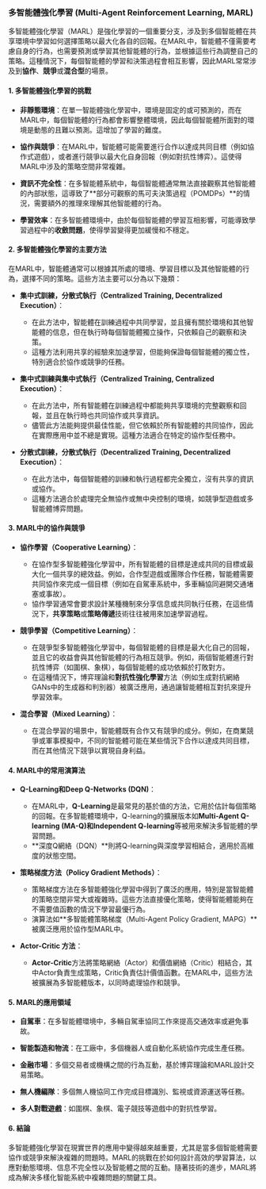 ### 多智能體強化學習 (Multi-Agent Reinforcement Learning, MARL)

多智能體強化學習（MARL）是強化學習的一個重要分支，涉及到多個智能體在共享環境中學習如何選擇策略以最大化各自的回報。在MARL中，智能體不僅需要考慮自身的行為，也需要預測或學習其他智能體的行為，並根據這些行為調整自己的策略。這種情況下，每個智能體的學習和決策過程會相互影響，因此MARL常常涉及到**協作**、**競爭**或**混合型**的場景。

#### 1. 多智能體強化學習的挑戰

- **非靜態環境**：在單一智能體強化學習中，環境是固定的或可預測的，而在MARL中，每個智能體的行為都會影響整體環境，因此每個智能體所面對的環境是動態的且難以預測。這增加了學習的難度。
  
- **協作與競爭**：在MARL中，智能體可能需要進行合作以達成共同目標（例如協作式遊戲），或者進行競爭以最大化自身回報（例如對抗性博弈）。這使得MARL中涉及的策略空間非常複雜。
  
- **資訊不完全性**：在多智能體系統中，每個智能體通常無法直接觀察其他智能體的內部狀態，這導致了**部分可觀察的馬可夫決策過程（POMDPs）**的情況，需要額外的推理來理解其他智能體的行為。

- **學習效率**：在多智能體環境中，由於每個智能體的學習互相影響，可能導致學習過程中的**收斂問題**，使得學習變得更加緩慢和不穩定。

#### 2. 多智能體強化學習的主要方法

在MARL中，智能體通常可以根據其所處的環境、學習目標以及其他智能體的行為，選擇不同的策略。這些方法主要可以分為以下幾類：

- **集中式訓練，分散式執行（Centralized Training, Decentralized Execution）**：
  - 在此方法中，智能體在訓練過程中共同學習，並且擁有關於環境和其他智能體的信息，但在執行時每個智能體獨立操作，只依賴自己的觀察和決策。
  - 這種方法利用共享的經驗來加速學習，但能夠保證每個智能體的獨立性，特別適合於協作或競爭的任務。

- **集中式訓練與集中式執行（Centralized Training, Centralized Execution）**：
  - 在此方法中，所有智能體在訓練過程中都能夠共享環境的完整觀察和回報，並且在執行時也共同協作或共享資訊。
  - 儘管此方法能夠提供最佳性能，但它依賴於所有智能體的共同協作，因此在實際應用中並不總是實現。這種方法適合在特定的協作型任務中。

- **分散式訓練，分散式執行（Decentralized Training, Decentralized Execution）**：
  - 在此方法中，每個智能體的訓練和執行過程都完全獨立，沒有共享的資訊或協作。
  - 這種方法適合於處理完全無協作或無中央控制的環境，如競爭型遊戲或多智能體博弈問題。

#### 3. MARL中的協作與競爭

- **協作學習（Cooperative Learning）**：
  - 在協作型多智能體強化學習中，所有智能體的目標是達成共同的目標或最大化一個共享的總效益。例如，合作型遊戲或團隊合作任務，智能體需要共同協作來完成一個目標（例如在自駕車系統中，多車輛協同避開交通堵塞或事故）。
  - 協作學習通常會要求設計某種機制來分享信息或共同執行任務，在這些情況下，**共享策略**或**策略傳遞**技術往往被用來加速學習過程。

- **競爭學習（Competitive Learning）**：
  - 在競爭型多智能體強化學習中，每個智能體的目標是最大化自己的回報，並且它的收益會與其他智能體的行為相互競爭。例如，兩個智能體進行對抗性博弈（如圍棋、象棋），每個智能體的成功依賴於打敗對方。
  - 在這種情況下，博弈理論和**對抗性強化學習**方法（例如生成對抗網絡GANs中的生成器和判別器）被廣泛應用，通過讓智能體相互對抗來提升學習效率。

- **混合學習（Mixed Learning）**：
  - 在混合學習的場景中，智能體既有合作又有競爭的成分。例如，在商業競爭或軍事模擬中，不同的智能體可能在某些情況下合作以達成共同目標，而在其他情況下競爭以實現自身利益。

#### 4. MARL中的常用演算法

- **Q-Learning和Deep Q-Networks (DQN)**：
  - 在MARL中，**Q-Learning**是最常見的基於值的方法，它用於估計每個策略的回報。在多智能體環境中，Q-learning的擴展版本如**Multi-Agent Q-learning (MA-Q)和Independent Q-learning**等被用來解決多智能體的學習問題。
  - **深度Q網絡（DQN）**則將Q-learning與深度學習相結合，適用於高維度的狀態空間。

- **策略梯度方法（Policy Gradient Methods）**：
  - 策略梯度方法在多智能體強化學習中得到了廣泛的應用，特別是當智能體的策略空間非常大或複雜時。這些方法直接優化策略，使得智能體能夠在不需要值函數的情況下學習最優行為。
  - 演算法如**多智能體策略梯度（Multi-Agent Policy Gradient, MAPG）**被廣泛應用於協作型MARL中。

- **Actor-Critic 方法**：
  - **Actor-Critic**方法將策略網絡（Actor）和價值網絡（Critic）相結合，其中Actor負責生成策略，Critic負責估計價值函數。在MARL中，這些方法被擴展為多智能體版本，以同時處理協作和競爭。

#### 5. MARL的應用領域

- **自駕車**：在多智能體環境中，多輛自駕車協同工作來提高交通效率或避免事故。
  
- **智能製造和物流**：在工廠中，多個機器人或自動化系統協作完成生產任務。

- **金融市場**：多個交易者或機構之間的行為互動，基於博弈理論和MARL設計交易策略。

- **無人機編隊**：多個無人機協同工作完成目標識別、監視或資源運送等任務。

- **多人對戰遊戲**：如圍棋、象棋、電子競技等遊戲中的對抗性學習。

#### 6. 結論

多智能體強化學習在現實世界的應用中變得越來越重要，尤其是當多個智能體需要協作或競爭來解決複雜的問題時。MARL的挑戰在於如何設計高效的學習算法，以應對動態環境、信息不完全性以及智能體之間的互動。隨著技術的進步，MARL將成為解決多樣化智能系統中複雜問題的關鍵工具。